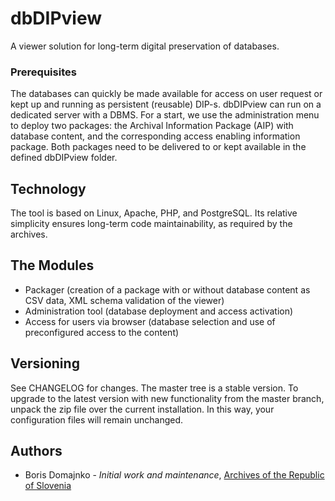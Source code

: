 # dbDIPview

A viewer solution for long-term digital preservation of databases.

### Prerequisites
The databases can quickly be made available for access on user request or kept up and running as persistent (reusable) DIP-s. dbDIPview can run on a dedicated server with a DBMS. For a start, we use the administration menu to deploy two packages: the Archival Information Package (AIP) with database content, and the corresponding access enabling information package. Both packages need to be delivered to or kept available in the defined dbDIPview folder.

## Technology
The tool is based on Linux, Apache, PHP, and PostgreSQL. Its relative simplicity ensures long-term code maintainability, as required by the archives. 

## The Modules
* Packager (creation of a package with or without database content as CSV data, XML schema validation of the viewer)
* Administration tool (database deployment and access activation)
* Access for users via browser (database selection and use of preconfigured access to the content)

## Versioning
See CHANGELOG for changes. The master tree is a stable version. To upgrade to the latest version with new functionality from the master branch, unpack the zip file over the current installation. In this way, your configuration files will remain unchanged.

## Authors
* Boris Domajnko - *Initial work and maintenance*, [Archives of the Republic of Slovenia](http://www.arhiv.gov.si/en/)
